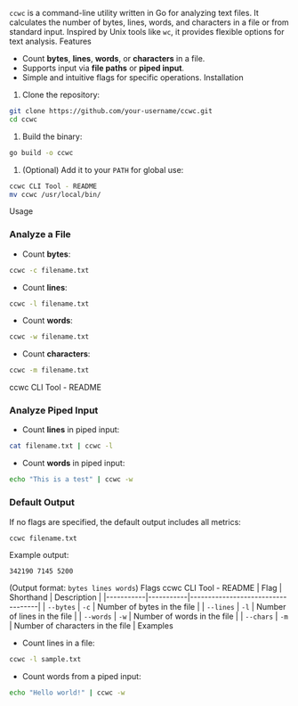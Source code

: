 `ccwc` is a command-line utility written in Go for analyzing text files. It calculates the number of bytes, lines, words, and
characters in a file or from standard input. Inspired by Unix tools like `wc`, it provides flexible options for text analysis.
Features
- Count **bytes**, **lines**, **words**, or **characters** in a file.
- Supports input via **file paths** or **piped input**.
- Simple and intuitive flags for specific operations.
Installation
1. Clone the repository:
 ```bash
 git clone https://github.com/your-username/ccwc.git
 cd ccwc
 ```
1. Build the binary:
 ```bash
 go build -o ccwc
 ```
1. (Optional) Add it to your `PATH` for global use:
 ```bash
ccwc CLI Tool - README
 mv ccwc /usr/local/bin/
 ```
Usage
### Analyze a File
- Count **bytes**:
 ```bash
 ccwc -c filename.txt
 ```
- Count **lines**:
 ```bash
 ccwc -l filename.txt
 ```
- Count **words**:
 ```bash
 ccwc -w filename.txt
 ```
- Count **characters**:
 ```bash
 ccwc -m filename.txt
 ```
ccwc CLI Tool - README
### Analyze Piped Input
- Count **lines** in piped input:
 ```bash
 cat filename.txt | ccwc -l
 ```
- Count **words** in piped input:
 ```bash
 echo "This is a test" | ccwc -w
 ```
### Default Output
If no flags are specified, the default output includes all metrics:
```bash
ccwc filename.txt
```
Example output:
```text
342190 7145 5200
```
(Output format: `bytes lines words`)
Flags
ccwc CLI Tool - README
| Flag | Shorthand | Description |
|-----------|-----------|-----------------------------------|
| `--bytes` | `-c` | Number of bytes in the file |
| `--lines` | `-l` | Number of lines in the file |
| `--words` | `-w` | Number of words in the file |
| `--chars` | `-m` | Number of characters in the file |
Examples
- Count lines in a file:
 ```bash
 ccwc -l sample.txt
 ```
- Count words from a piped input:
 ```bash
 echo "Hello world!" | ccwc -w
 ```
